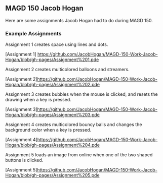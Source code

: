 ## MAGD 150 Jacob Hogan
Here are some assignments Jacob Hogan had to do during MAGD 150.

### Example Assignments
Assignment 1 creates space using lines and dots.

[Assignment 1] https://github.com/JacobHogan/MAGD-150-Work-Jacob-Hogan/blob/gh-pages/Assignment%201.pde


Assignment 2 creates multicolored balloons and streamers.

[Assignment 2]https://github.com/JacobHogan/MAGD-150-Work-Jacob-Hogan/blob/gh-pages/Assignment%202.pde


Assignment 3 creates bubbles when the mouse is clicked, and resets the drawing when a key is pressed.

[Assignment 3]https://github.com/JacobHogan/MAGD-150-Work-Jacob-Hogan/blob/gh-pages/Assignment%203.pde


Assignment 4 creates multicolored bouncy balls and changes the background color when a key is pressed.

[Assignment 4]https://github.com/JacobHogan/MAGD-150-Work-Jacob-Hogan/blob/gh-pages/Assignment%204.pde


Assignment 5 loads an image from online when one of the two shaped buttons is clicked.

[Assignment 5]https://github.com/JacobHogan/MAGD-150-Work-Jacob-Hogan/blob/gh-pages/Assignment%205.pde

